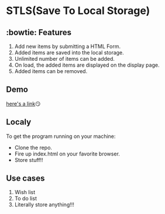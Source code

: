 # STLS(Save To Local Storage)

## :bowtie: Features 

1. Add new items by submitting a HTML Form.
2. Added items are saved into the local storage.
3. Unlimited number of items can be added.
4. On load, the added items are displayed on the display page.
5. Added items can be removed.

## Demo 

[here's a link](https://melvin1atieno.github.io/save-to-local/index.html):smirk:

## Localy

To get the program running on your machine:

- Clone the repo.
- Fire up index.html on your favorite browser.
- Store stuff!!

## Use cases

1. Wish list
2. To do list
3. Literally store anything!!!